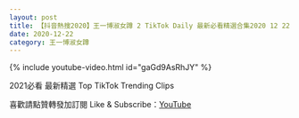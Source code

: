 ```yaml
---
layout: post
title: 【抖音熱搜2020】王一博淑女蹲 2 TikTok Daily 最新必看精選合集2020 12 22
date: 2020-12-22
category: 王一博淑女蹲
---
```


{% include youtube-video.html id="gaGd9AsRhJY" %}

2021必看 最新精選 Top TikTok Trending Clips

喜歡請點贊轉發加訂閱 Like & Subscribe：[YouTube](https://www.youtube.com/channel/UCAoR7VcanIPd04uEq_GIylA/videos)


